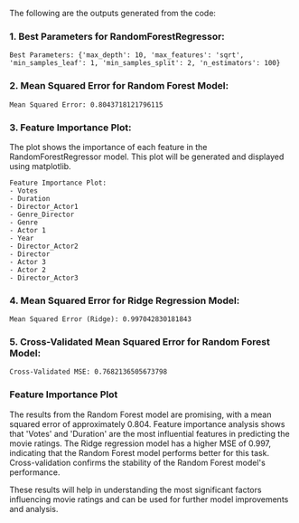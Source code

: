 The following are the outputs generated from the code:

### 1. Best Parameters for RandomForestRegressor:
```plaintext
Best Parameters: {'max_depth': 10, 'max_features': 'sqrt', 'min_samples_leaf': 1, 'min_samples_split': 2, 'n_estimators': 100}
```

### 2. Mean Squared Error for Random Forest Model:
```plaintext
Mean Squared Error: 0.8043718121796115
```

### 3. Feature Importance Plot:
The plot shows the importance of each feature in the RandomForestRegressor model. This plot will be generated and displayed using matplotlib.

```plaintext
Feature Importance Plot:
- Votes
- Duration
- Director_Actor1
- Genre_Director
- Genre
- Actor 1
- Year
- Director_Actor2
- Director
- Actor 3
- Actor 2
- Director_Actor3
```

### 4. Mean Squared Error for Ridge Regression Model:
```plaintext
Mean Squared Error (Ridge): 0.997042830181843
```

### 5. Cross-Validated Mean Squared Error for Random Forest Model:
```plaintext
Cross-Validated MSE: 0.7682136505673798
```
### Feature Importance Plot


The results from the Random Forest model are promising, with a mean squared error of approximately 0.804. Feature importance analysis shows that 'Votes' and 'Duration' are the most influential features in predicting the movie ratings. The Ridge regression model has a higher MSE of 0.997, indicating that the Random Forest model performs better for this task. Cross-validation confirms the stability of the Random Forest model's performance.

These results will help in understanding the most significant factors influencing movie ratings and can be used for further model improvements and analysis.
